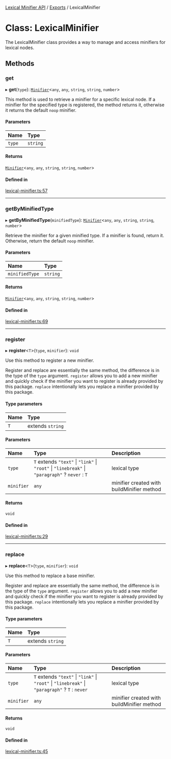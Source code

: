 [Lexical Minifier API](../API.md) / [Exports](../modules.md) / LexicalMinifier

# Class: LexicalMinifier

The LexicalMinifier class provides a way to manage and access minifiers for lexical nodes.

## Methods

### get

▸ **get**(`type`): [`Minifier`](../interfaces/Minifier.md)<`any`, `any`, `string`, `string`, `number`\>

This method is used to retrieve a minifier for a specific lexical node. If a minifier
for the specified type is registered, the method returns it, otherwise it returns the
default `noop` minifier.

#### Parameters

| Name | Type |
| :------ | :------ |
| `type` | `string` |

#### Returns

[`Minifier`](../interfaces/Minifier.md)<`any`, `any`, `string`, `string`, `number`\>

#### Defined in

[lexical-minifier.ts:57](https://github.com/fedemartinm/lexical-minifier/blob/0ba7251/src/lexical-minifier.ts#L57)

___

### getByMinifiedType

▸ **getByMinifiedType**(`minifiedType`): [`Minifier`](../interfaces/Minifier.md)<`any`, `any`, `string`, `string`, `number`\>

Retrieve the minifier for a given minified type. If a minifier is found, return it.
Otherwise, return the default `noop` minifier.

#### Parameters

| Name | Type |
| :------ | :------ |
| `minifiedType` | `string` |

#### Returns

[`Minifier`](../interfaces/Minifier.md)<`any`, `any`, `string`, `string`, `number`\>

#### Defined in

[lexical-minifier.ts:69](https://github.com/fedemartinm/lexical-minifier/blob/0ba7251/src/lexical-minifier.ts#L69)

___

### register

▸ **register**<`T`\>(`type`, `minifier`): `void`

Use this method to register a new minifier.

Register and replace are essentially the same method, the difference is in the type of the `type` argument.
`register` allows you to add a new minifier and quickly check if the minifier you want to register is already provided by this package.
`replace` intentionally lets you replace a minifier provided by this package.

#### Type parameters

| Name | Type |
| :------ | :------ |
| `T` | extends `string` |

#### Parameters

| Name | Type | Description |
| :------ | :------ | :------ |
| `type` | `T` extends ``"text"`` \| ``"link"`` \| ``"root"`` \| ``"linebreak"`` \| ``"paragraph"`` ? `never` : `T` | lexical type |
| `minifier` | `any` | minifier created with buildMinifier method |

#### Returns

`void`

#### Defined in

[lexical-minifier.ts:29](https://github.com/fedemartinm/lexical-minifier/blob/0ba7251/src/lexical-minifier.ts#L29)

___

### replace

▸ **replace**<`T`\>(`type`, `minifier`): `void`

Use this method to replace a base minifier.

Register and replace are essentially the same method, the difference is in the type of the `type` argument.
`register` allows you to add a new minifier and quickly check if the minifier you want to register is already provided by this package.
`replace` intentionally lets you replace a minifier provided by this package.

#### Type parameters

| Name | Type |
| :------ | :------ |
| `T` | extends `string` |

#### Parameters

| Name | Type | Description |
| :------ | :------ | :------ |
| `type` | `T` extends ``"text"`` \| ``"link"`` \| ``"root"`` \| ``"linebreak"`` \| ``"paragraph"`` ? `T` : `never` | lexical type |
| `minifier` | `any` | minifier created with buildMinifier method |

#### Returns

`void`

#### Defined in

[lexical-minifier.ts:45](https://github.com/fedemartinm/lexical-minifier/blob/0ba7251/src/lexical-minifier.ts#L45)
